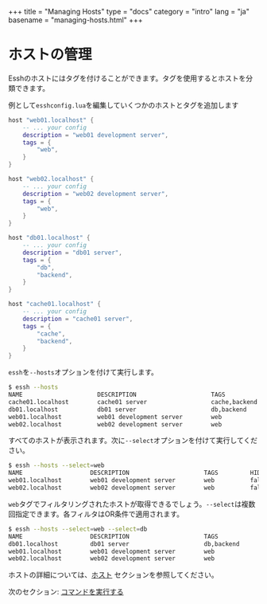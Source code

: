 +++
title = "Managing Hosts"
type = "docs"
category = "intro"
lang = "ja"
basename = "managing-hosts.html"
+++

# ホストの管理

Esshのホストにはタグを付けることができます。タグを使用するとホストを分類できます。

例として`esshconfig.lua`を編集していくつかのホストとタグを追加します

~~~lua
host "web01.localhost" {
    -- ... your config
    description = "web01 development server",
    tags = {
        "web",
    }
}

host "web02.localhost" {
    -- ... your config
    description = "web02 development server",
    tags = {
        "web",
    }
}

host "db01.localhost" {
    -- ... your config
    description = "db01 server",
    tags = {
        "db",
        "backend",
    }
}

host "cache01.localhost" {
    -- ... your config
    description = "cache01 server",
    tags = {
        "cache",
        "backend",
    }
}
~~~

`essh`を`--hosts`オプションを付けて実行します。

~~~sh
$ essh --hosts
NAME                     DESCRIPTION                     TAGS                 HIDDEN
cache01.localhost        cache01 server                  cache,backend        false
db01.localhost           db01 server                     db,backend           false
web01.localhost          web01 development server        web                  false
web02.localhost          web02 development server        web                  false
~~~


すべてのホストが表示されます。次に`--select`オプションを付けて実行してください。

~~~sh
$ essh --hosts --select=web
NAME                   DESCRIPTION                     TAGS         HIDDEN
web01.localhost        web01 development server        web          false
web02.localhost        web02 development server        web          false
~~~

`web`タグでフィルタリングされたホストが取得できるでしょう。`--select`は複数回指定できます。各フィルタはOR条件で適用されます。

~~~sh
$ essh --hosts --select=web --select=db
NAME                   DESCRIPTION                     TAGS              HIDDEN
db01.localhost         db01 server                     db,backend        false
web01.localhost        web01 development server        web               false
web02.localhost        web02 development server        web               false
~~~

ホストの詳細については、[ホスト](/docs/ja/hosts.html) セクションを参照してください。

次のセクション: [コマンドを実行する](running-commands.html)
